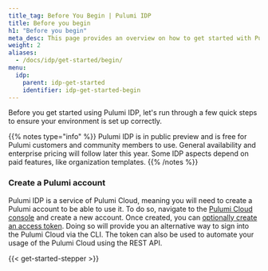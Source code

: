 ```yaml
---
title_tag: Before You Begin | Pulumi IDP
title: Before you begin
h1: "Before you begin"
meta_desc: This page provides an overview on how to get started with Pulumi IDP.
weight: 2
aliases:
  - /docs/idp/get-started/begin/
menu:
  idp:
    parent: idp-get-started
    identifier: idp-get-started-begin
---
```


Before you get started using Pulumi IDP, let's run through a few quick steps to ensure your environment is set up correctly.

{{% notes type="info" %}}
Pulumi IDP is in public preview and is free for Pulumi customers and community members to use. General availability and enterprise pricing will follow later this year. Some IDP aspects depend on paid features, like organization templates.
{{% /notes %}}

### Create a Pulumi account

Pulumi IDP is a service of Pulumi Cloud, meaning you will need to create a Pulumi account to be able to use it. To do so, navigate to the [Pulumi Cloud console](https://app.pulumi.com) and create a new account. Once created, you can [optionally create an access token](/docs/administration/access-identity/access-tokens/). Doing so will provide you an alternative way to sign into the Pulumi Cloud via the CLI. The token can also be used to automate your usage of the Pulumi Cloud using the REST API.

{{< get-started-stepper >}}
